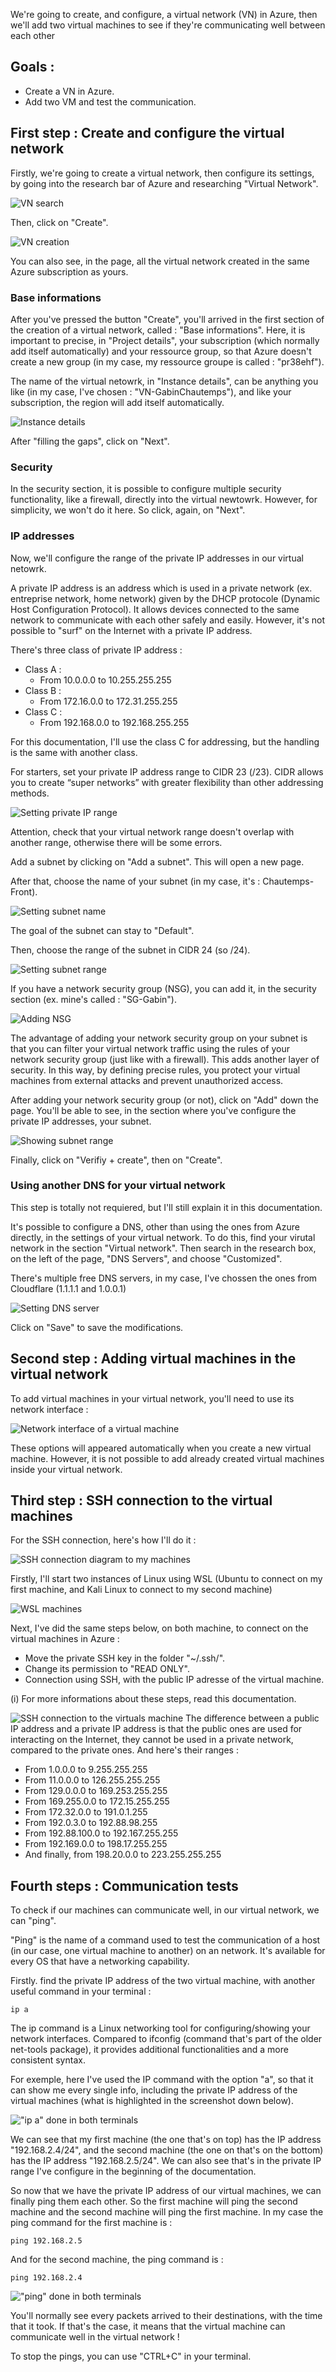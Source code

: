 We're going to create, and configure, a virtual network (VN) in Azure, then we'll add two virtual machines to see if they're communicating well between each other

## Goals :
- Create a VN in Azure.
- Add two VM and test the communication.

## First step : Create and configure the virtual network
Firstly, we're going to create a virtual network, then configure its settings, by going into the research bar of Azure and researching "Virtual Network". 

![VN search](img/vn_search.png)

Then, click on "Create".

![VN creation](img/vn_create.png)

You can also see, in the page, all the virtual network created in the same Azure subscription as yours.

### Base informations
[//]: <> (Check the multiple names, they're basic translation of what was written in Azure.)
After you've pressed the button "Create", you'll arrived in the first section of the creation of a virtual network, called : "Base informations".
Here, it is important to precise, in "Project details", your subscription (which normally add itself automatically) and your ressource group, so that Azure doesn't create a new group (in my case, my ressource groupe is called : "pr38ehf").

The name of the virtual netowrk, in "Instance details", can be anything you like (in my case, I've chosen : "VN-GabinChautemps"), and like your subscription, the region will add itself automatically.

![Instance details](img/vn_details.png)

[//]: <> (Reworte the first half omg :/)
After "filling the gaps", click on "Next".

### Security
In the security section, it is possible to configure multiple security functionality, like a firewall, directly into the virtual newtowrk. However, for simplicity, we won't do it here. So click, again, on "Next".

### IP addresses
Now, we'll configure the range of the private IP addresses in our virtual netowrk.

A private IP address is an address which is used in a private network (ex. entreprise network, home network) given by the DHCP protocole (Dynamic Host Configuration Protocol). It allows devices connected to the same network to communicate with each other safely and easily. However, it's not possible to "surf" on the Internet with a private IP address.

There's three class of private IP address :
- Class A :
	- From 10.0.0.0 to 10.255.255.255
- Class B :
	- From 172.16.0.0 to 172.31.255.255
- Class C :
	- From 192.168.0.0 to 192.168.255.255

For this documentation, I'll use the class C for addressing, but the handling is the same with another class.

For starters, set your private IP address range to CIDR 23 (/23). CIDR allows you to create “super networks” with greater flexibility than other addressing methods.

![Setting private IP range](img/ip_config.png)

Attention, check that your virtual network range doesn't overlap with another range, otherwise there will be some errors.

Add a subnet by clicking on "Add a subnet". This will open a new page.

After that, choose the name of your subnet (in my case, it's : Chautemps-Front).

![Setting subnet name](img/subnet_name.png)

The goal of the subnet can stay to "Default".

Then, choose the range of the subnet in CIDR 24 (so /24).

![Setting subnet range](img/subnet_range.png)

If you have a network security group (NSG), you can add it, in the security section (ex. mine's called : "SG-Gabin").

![Adding NSG](img/nsg_added.png)

The advantage of adding your network security group on your subnet is that you can filter your virtual network traffic using the rules of your network security group (just like with a firewall). This adds another layer of security. In this way, by defining precise rules, you protect your virtual machines from external attacks and prevent unauthorized access.

After adding your network security group (or not), click on "Add" down the page. You'll be able to see, in the section where you've configure the private IP addresses, your subnet.

![Showing subnet range](img/show_range.png)

Finally, click on "Verifiy + create", then on "Create".

### Using another DNS for your virtual network
This step is totally not requiered, but I'll still explain it in this documentation.

It's possible to configure a DNS, other than using the ones from Azure directly, in the settings of your virtual network. To do this, find your virutal network in the section "Virtual network". Then search in the research box, on the left of the page, "DNS Servers", and choose "Customized".

There's multiple free DNS servers, in my case, I've chossen the ones from Cloudflare (1.1.1.1 and 1.0.0.1)

![Setting DNS server](img/dns.png)

Click on "Save" to save the modifications.

## Second step : Adding virtual machines in the virtual network
To add virtual machines in your virtual network, you'll need to use its network interface :

![Network interface of a virtual machine](img/ext_network.png)

These options will appeared automatically when you create a new virtual machine. However, it is not possible to add already created virtual machines inside your virtual network.

[//]: <> (Honestly, this is kinda dumb ^.)
[//]: <> (Like, there's a way to do it without re-creating VMs.)
[//]: <> (But you have to do some funky shit before you finally get it.)

## Third step : SSH connection to the virtual machines
For the SSH connection, here's how I'll do it :

![SSH connection diagram to my machines](img/schéma_projet_réseau_virtuel(1).jpg)

Firstly, I'll start two instances of Linux using WSL (Ubuntu to connect on my first machine, and Kali Linux to connect to my second machine)

![WSL machines](img/wsl_machines.png)

Next, I've did the same steps below, on both machine, to connect on the virtual machines in Azure :
- Move the private SSH key in the folder "~/.ssh/".
- Change its permission to "READ ONLY".
- Connection using SSH, with the public IP adresse of the virtual machine.

[//]: <> (Add link to other doc here)
(i) For more informations about these steps, read this documentation.

![SSH connection to the virtuals machine](img/steps_to_ssh.png)
The difference between a public IP address and a private IP address is that the public ones are used for interacting on the Internet, they cannot be used in a private network, compared to the private ones. And here's their ranges :
- From 1.0.0.0 to 9.255.255.255
- From 11.0.0.0 to 126.255.255.255
- From 129.0.0.0 to 169.253.255.255
- From 169.255.0.0 to 172.15.255.255
- From 172.32.0.0 to 191.0.1.255
- From 192.0.3.0 to 192.88.98.255
- From 192.88.100.0 to 192.167.255.255
- From 192.169.0.0 to 198.17.255.255
- And finally, from 198.20.0.0 to 223.255.255.255

## Fourth steps : Communication tests
To check if our machines can communicate well, in our virtual network, we can "ping".

[//]: <> (Little something to add in the french documentation about ping)
"Ping" is the name of a command used to test the communication of a host (in our case, one virtual machine to another) on an network. It's available for every OS that have a networking capability.

Firstly. find the private IP address of the two virtual machine, with another useful command in your terminal :

```
ip a
```

[//]: <> (Like the ping paragraph, but for ip)
The ip command is a Linux networking tool for configuring/showing your network interfaces. Compared to ifconfig (command that's part of the older net-tools package), it provides additional functionalities and a more consistent syntax.

For exemple, here I've used the IP command with the option "a", so that it can show me every single info, including the private IP address of the virtual machines (what is highlighted in the screenshot down below).

[//]: <> (Check here if I need to blurred something here, I don't want people doxing me :p)
[//]: <> (Don't think there's a lot of infos, but just to be sure.)
!["ip a" done in both terminals](img/command_ip_a.png)

We can see that my first machine (the one that's on top) has the IP address "192.168.2.4/24", and the second machine (the one on that's on the bottom) has the IP address "192.168.2.5/24". We can also see that's in the private IP range I've configure in the beginning of the documentation.

So now that we have the private IP address of our virtual machines, we can finally ping them each other. So the first machine will ping the second machine and the second machine will ping the first machine. In my case the ping command for the first machine is :

```
ping 192.168.2.5
```

And for the second machine, the ping command is :

```
ping 192.168.2.4
```

!["ping" done in both terminals](img/pung.png)

You'll normally see every packets arrived to their destinations, with the time that it took. If that's the case, it means that the virtual machine can communicate well in the virtual network !

To stop the pings, you can use "CTRL+C" in your terminal.
